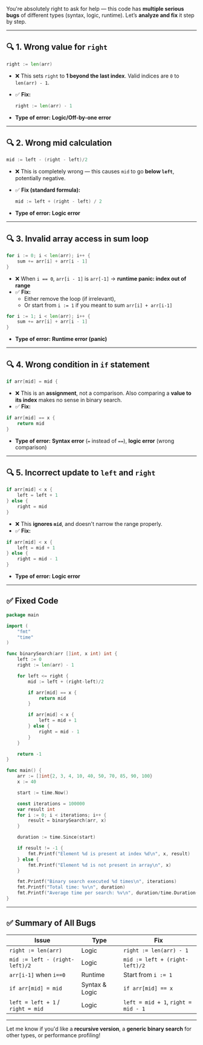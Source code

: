 You're absolutely right to ask for help — this code has **multiple serious bugs** of different types (syntax, logic, runtime). Let’s **analyze and fix** it step by step.

---

## 🔍 1. **Wrong value for `right`**

```go
right := len(arr)
```

- ❌ This sets `right` to **1 beyond the last index**. Valid indices are `0` to `len(arr) - 1`.
- ✅ **Fix:**  
  ```go
  right := len(arr) - 1
  ```

- **Type of error:** **Logic/Off-by-one error**

---

## 🔍 2. **Wrong mid calculation**

```go
mid := left - (right - left)/2
```

- ❌ This is completely wrong — this causes `mid` to go **below `left`**, potentially negative.
- ✅ **Fix (standard formula):**  
  ```go
  mid := left + (right - left) / 2
  ```

- **Type of error:** **Logic error**

---

## 🔍 3. **Invalid array access in sum loop**

```go
for i := 0; i < len(arr); i++ {
	sum += arr[i] + arr[i - 1]
}
```

- ❌ When `i == 0`, `arr[i - 1]` is `arr[-1]` → **runtime panic: index out of range**
- ✅ **Fix:**
  - Either remove the loop (if irrelevant),
  - Or start from `i := 1` if you meant to sum `arr[i] + arr[i-1]`

```go
for i := 1; i < len(arr); i++ {
	sum += arr[i] + arr[i - 1]
}
```

- **Type of error:** **Runtime error (panic)**

---

## 🔍 4. **Wrong condition in `if` statement**

```go
if arr[mid] = mid {
```

- ❌ This is an **assignment**, not a comparison. Also comparing a **value to its index** makes no sense in binary search.
- ✅ **Fix:**

```go
if arr[mid] == x {
	return mid
}
```

- **Type of error:** **Syntax error** (`=` instead of `==`), **logic error** (wrong comparison)

---

## 🔍 5. **Incorrect update to `left` and `right`**

```go
if arr[mid] < x {
	left = left + 1
} else {
	right = mid
}
```

- ❌ This **ignores `mid`**, and doesn't narrow the range properly.
- ✅ **Fix:**

```go
if arr[mid] < x {
	left = mid + 1
} else {
	right = mid - 1
}
```

- **Type of error:** **Logic error**

---

## ✅ Fixed Code

```go
package main

import (
	"fmt"
	"time"
)

func binarySearch(arr []int, x int) int {
	left := 0
	right := len(arr) - 1

	for left <= right {
		mid := left + (right-left)/2

		if arr[mid] == x {
			return mid
		}

		if arr[mid] < x {
			left = mid + 1
		} else {
			right = mid - 1
		}
	}

	return -1
}

func main() {
	arr := []int{2, 3, 4, 10, 40, 50, 70, 85, 90, 100}
	x := 40

	start := time.Now()

	const iterations = 100000
	var result int
	for i := 0; i < iterations; i++ {
		result = binarySearch(arr, x)
	}

	duration := time.Since(start)

	if result != -1 {
		fmt.Printf("Element %d is present at index %d\n", x, result)
	} else {
		fmt.Printf("Element %d is not present in array\n", x)
	}

	fmt.Printf("Binary search executed %d times\n", iterations)
	fmt.Printf("Total time: %v\n", duration)
	fmt.Printf("Average time per search: %v\n", duration/time.Duration(iterations))
}
```

---

## ✅ Summary of All Bugs

| Issue | Type | Fix |
|-------|------|-----|
| `right := len(arr)` | Logic | `right := len(arr) - 1` |
| `mid := left - (right-left)/2` | Logic | `mid := left + (right-left)/2` |
| `arr[i-1]` when `i==0` | Runtime | Start from `i := 1` |
| `if arr[mid] = mid` | Syntax & Logic | `if arr[mid] == x` |
| `left = left + 1` / `right = mid` | Logic | `left = mid + 1`, `right = mid - 1` |

---

Let me know if you'd like a **recursive version**, a **generic binary search** for other types, or performance profiling!
